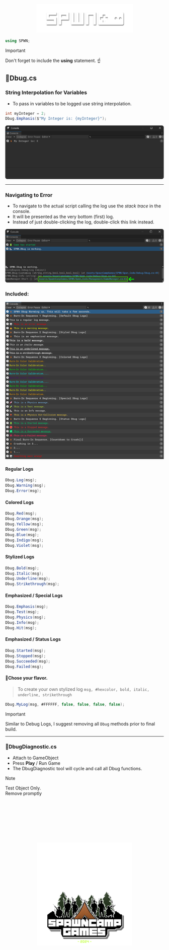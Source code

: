 <!-- Centered top image -->
<p align="center">
  <img src="https://github.com/SpawnCampGames/Documentation/blob/main/gfx/SPWN.png" width="307" height="91" alt="SPWN Logo">
</p>

```csharp
using SPWN;
```
>[!IMPORTANT]
> Don't forget to include the **using** statement. ☝️

## 📗Dbug.cs

### String Interpolation for Variables
- To pass in variables to be logged use string interpolation.
```csharp
int myInteger = 2;
Dbug.Emphasis($"My Integer is: {myInteger}");
```

![Dbug String Interpolation](https://github.com/SpawnCampGames/Dbug/blob/main/img/DbugStringInterpolation.png)

---

### Navigating to Error
- To navigate to the actual script calling the log use the *stack trace* in the console.
- It will be presented as the very bottom (first) log.
- Instead of just double-clicking the log, double-click this link instead.

![Dbug Stack](https://github.com/SpawnCampGames/Dbug/blob/main/img/DbugStack.png)

### Included:

![Dbug Burn In](https://github.com/SpawnCampGames/Dbug/blob/main/img/DbugBurnIn.png)

#### Regular Logs
```csharp
Dbug.Log(msg);
Dbug.Warning(msg);
Dbug.Error(msg);
```
#### Colored Logs
```csharp
Dbug.Red(msg);
Dbug.Orange(msg);
Dbug.Yellow(msg);
Dbug.Green(msg);
Dbug.Blue(msg);
Dbug.Indigo(msg);
Dbug.Violet(msg);
```
#### Stylized Logs
```csharp
Dbug.Bold(msg);
Dbug.Italic(msg);
Dbug.Underline(msg);
Dbug.Strikethrough(msg);
```

#### Emphasized / Special Logs
```csharp
Dbug.Emphasis(msg);
Dbug.Test(msg);
Dbug.Physics(msg);
Dbug.Info(msg);
Dbug.Hit(msg);
```

#### Emphasized / Status Logs
```csharp
Dbug.Started(msg);
Dbug.Stopped(msg);
Dbug.Succeeded(msg);
Dbug.Failed(msg);
```

#### 🍦Chose your flavor.
> To create your own stylized log `msg, #hexcolor, bold, italic, underline, strikethrough`
```csharp
Dbug.MyLog(msg, #FFFFFF, false, false, false, false);
```

>[!IMPORTANT]
> Similar to Debug Logs, I suggest removing all `Dbug` methods prior to final build.

---

### 📗DbugDiagnostic.cs
  
- Attach to GameObject
- Press **Play** / Run Game
- The DbugDiagnostic tool will cycle and call all Dbug functions.

> [!NOTE]
> Test Object Only.  
> Remove promptly

<!-- Start Whitespace /-->
&nbsp;  
&nbsp;  
&nbsp;  
&nbsp;  
&nbsp;  
&nbsp;  
&nbsp;  
<!-- End Whitespace /-->

<!-- Centered bottom image with scaling -->
<p align="center">
  <img src="https://github.com/SpawnCampGames/Documentation/blob/main/gfx/SpawnCampGames_DOC.png" width="300" alt="SpawnCampGames">
</p>
